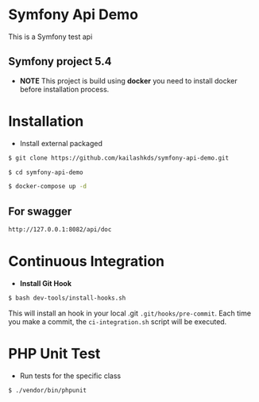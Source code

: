 Symfony  Api Demo
==========
This is a Symfony test api

Symfony project 5.4
-------------------
  * **NOTE**
  This project is build using **docker** you need to install docker before installation process.

# Installation

* Install external packaged
``` bash
$ git clone https://github.com/kailashkds/symfony-api-demo.git
```
``` bash
$ cd symfony-api-demo
```
``` bash
$ docker-compose up -d
```
## For swagger 

``` bash
http://127.0.0.1:8082/api/doc
```

# Continuous Integration

* **Install Git Hook**
``` bash
$ bash dev-tools/install-hooks.sh
```
This will install an hook in your local .git `.git/hooks/pre-commit`. Each time you make a commit, the `ci-integration.sh` script will be executed.

# PHP Unit Test

* Run tests for the specific class
``` bash
$ ./vendor/bin/phpunit 
```
